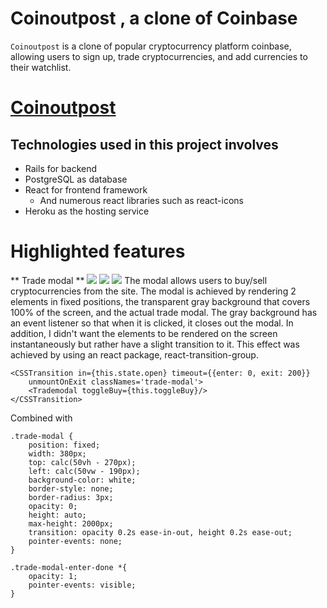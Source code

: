 # Coinoutpost , a clone of Coinbase

`Coinoutpost` is a clone of popular cryptocurrency platform coinbase, allowing users to sign up, trade cryptocurrencies, and add currencies to their watchlist.

# [Coinoutpost](http://coinoutpost.herokuapp.com/) 

## Technologies used in this project involves
- Rails for backend
- PostgreSQL as database
- React for frontend framework
  - And numerous react libraries such as react-icons
- Heroku as the hosting service

# Highlighted features
** Trade modal **
![](https://i.imgur.com/RHV0cse.png)
![](https://i.imgur.com/jqJbsQK.png)
![](https://i.imgur.com/cLv3taQ.png)
The modal allows users to buy/sell cryptocurrencies from the site. The modal is achieved by rendering 2 elements in fixed positions, the transparent gray background that covers 100% of the screen, and the actual trade modal. The gray background has an event listener so that when it is clicked, it closes out the modal. In addition, I didn't want the elements to be rendered on the screen instantaneously but rather have a slight transition to it. This effect was achieved by using an react package, react-transition-group.
```
<CSSTransition in={this.state.open} timeout={{enter: 0, exit: 200}}
    unmountOnExit classNames='trade-modal'>
    <Trademodal toggleBuy={this.toggleBuy}/>
</CSSTransition>
```

Combined with

```
.trade-modal {
    position: fixed;
    width: 380px;
    top: calc(50vh - 270px);
    left: calc(50vw - 190px);
    background-color: white;
    border-style: none;
    border-radius: 3px;
    opacity: 0;
    height: auto;
    max-height: 2000px;
    transition: opacity 0.2s ease-in-out, height 0.2s ease-out;
    pointer-events: none;
}

.trade-modal-enter-done *{
    opacity: 1;
    pointer-events: visible;
}
```
